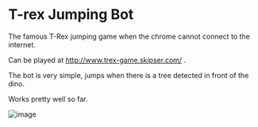 # T-rex Jumping Bot
The famous T-Rex jumping game when the chrome cannot connect to the internet.

Can be played at http://www.trex-game.skipser.com/ .

The bot is very simple, jumps when there is a tree detected in front of the dino.

Works pretty well so far.

![image](https://user-images.githubusercontent.com/11440858/125165406-5f0d4480-e1b4-11eb-86ec-607954775f56.png)
